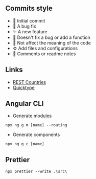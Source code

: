 ## Commits style
- 🎉 Initial commit
- 🐛 A bug fix
- ✨ A new feature
- 🔨 Doesn't fix a bug or add a function
- 🎨 Not affect the meaning of the code
- ⚙️ Add files and configurations
- 📝 Comments or readme notes

## Links
- [REST Countries](https://restcountries.com/)
- [Quicktype](https://app.quicktype.io/)

## Angular CLI
- Generate modules
```
npx ng g m [name] --routing
```
- Generate components
```
npx ng g c [name]
```

## Prettier
```
npx prettier --write .\src\
```